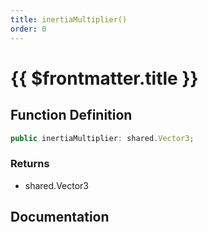 ```yaml
---
title: inertiaMultiplier()
order: 0
---
```


# {{ $frontmatter.title }}

<!--@include: ./inertiaMultiplier_partial_header.md-->

## Function Definition

```ts
public inertiaMultiplier: shared.Vector3;
```

### Returns

* shared.Vector3

## Documentation

<!--@include: ./inertiaMultiplier_partial_footer.md-->
